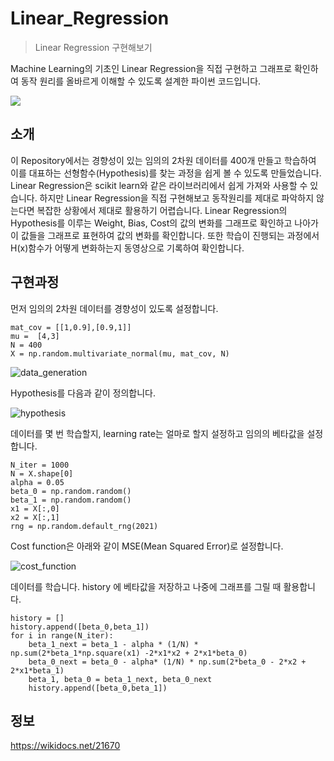 # Linear_Regression
> Linear Regression 구현해보기

Machine Learning의 기초인 Linear Regression을 직접 구현하고 그래프로 확인하여 동작 원리를 올바르게 이해할 수 있도록 설계한 파이썬 코드입니다.

![](../header.png)

## 소개

  이 Repository에서는 경향성이 있는 임의의 2차원 데이터를 400개 만들고 학습하여 이를 대표하는 선형함수(Hypothesis)를 찾는 과정을 쉽게 볼 수 있도록 만들었습니다. Linear Regression은 scikit learn와 같은 라이브러리에서 쉽게 가져와 사용할 수 있습니다. 하지만 Linear Regression을 직접 구현해보고 동작원리를 제대로 파악하지 않는다면 복잡한 상황에서 제대로 활용하기 어렵습니다.  Linear Regression의 Hypothesis를 이루는 Weight, Bias, Cost의 값의 변화를 그래프로 확인하고 나아가 이 값들을 그래프로 표현하여 값의 변화를 확인합니다. 또한 학습이 진행되는 과정에서 H(x)함수가 어떻게 변화하는지 동영상으로 기록하여 확인합니다.

## 구현과정

먼저 임의의 2차원 데이터를 경향성이 있도록 설정합니다.  


```
mat_cov = [[1,0.9],[0.9,1]]
mu =  [4,3]
N = 400
X = np.random.multivariate_normal(mu, mat_cov, N)
```
![data_generation](https://user-images.githubusercontent.com/44831709/131356943-f9f18275-a9a9-4a50-b16b-2613febfda73.png)

Hypothesis를 다음과 같이 정의합니다.  


![hypothesis](https://user-images.githubusercontent.com/44831709/130807611-38f189db-a6fd-441d-8457-8109efc1715e.png)


데이터를 몇 번 학습할지, learning rate는 얼마로 할지 설정하고 임의의 베타값을 설정합니다.

```
N_iter = 1000
N = X.shape[0]
alpha = 0.05
beta_0 = np.random.random()
beta_1 = np.random.random()
x1 = X[:,0]
x2 = X[:,1]
rng = np.random.default_rng(2021)
```



Cost function은 아래와 같이 MSE(Mean Squared Error)로 설정합니다.   


![cost_function](https://user-images.githubusercontent.com/44831709/130806508-eae6ef66-e175-4f52-acbf-edba20e9aa6f.png)


데이터를 학습니다. history 에 베타값을 저장하고 나중에 그래프를 그릴 때 활용합니다.

```
history = []
history.append([beta_0,beta_1])
for i in range(N_iter):
    beta_1_next = beta_1 - alpha * (1/N) * np.sum(2*beta_1*np.square(x1) -2*x1*x2 + 2*x1*beta_0)
    beta_0_next = beta_0 - alpha* (1/N) * np.sum(2*beta_0 - 2*x2 + 2*x1*beta_1)
    beta_1, beta_0 = beta_1_next, beta_0_next
    history.append([beta_0,beta_1])

```



## 정보

https://wikidocs.net/21670
